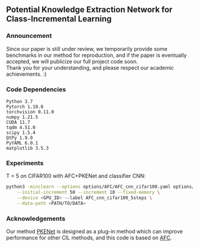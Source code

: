 ## Potential Knowledge Extraction Network for Class-Incremental Learning

### Announcement
Since our paper is still under review, we temporarily provide some benchmarks in our method for reproduction, and if the paper is eventually accepted, we will publicize our full project code soon.\
Thank you for your understanding, and please respect our academic achievements. :)


### Code Dependencies
```
Python 3.7
Pytorch 1.10.0
torchvision 0.11.0
numpy 1.21.5
CUDA 11.7
tqdm 4.51.0
scipy 1.5.4
QtPy 1.9.0
PyYAML 6.0.1
matplotlib 3.5.3
```

### Experiments
T = 5 on CIFAR100 with AFC+PKENet and classifier CNN:
```bash
python3 -minclearn --options options/AFC/AFC_cnn_cifar100.yaml options/data/cifar100_3orders.yaml \
    --initial-increment 50 --increment 10 --fixed-memory \
    --device <GPU_ID> --label AFC_cnn_cifar100_5steps \
    --data-path <PATH/TO/DATA>
```

### Acknowledgements
Our method [PKENet](https://github.com/XXDyeah/PKENet) is designed as a plug-in method which can improve performance for other CIL methods, and this code is based on [AFC](https://github.com/kminsoo/AFC).
